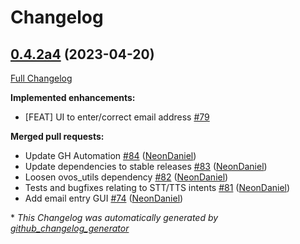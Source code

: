 # Changelog

## [0.4.2a4](https://github.com/NeonGeckoCom/skill-user_settings/tree/0.4.2a4) (2023-04-20)

[Full Changelog](https://github.com/NeonGeckoCom/skill-user_settings/compare/0.4.1...0.4.2a4)

**Implemented enhancements:**

- \[FEAT\] UI to enter/correct email address [\#79](https://github.com/NeonGeckoCom/skill-user_settings/issues/79)

**Merged pull requests:**

- Update GH Automation [\#84](https://github.com/NeonGeckoCom/skill-user_settings/pull/84) ([NeonDaniel](https://github.com/NeonDaniel))
- Update dependencies to stable releases [\#83](https://github.com/NeonGeckoCom/skill-user_settings/pull/83) ([NeonDaniel](https://github.com/NeonDaniel))
- Loosen ovos\_utils dependency [\#82](https://github.com/NeonGeckoCom/skill-user_settings/pull/82) ([NeonDaniel](https://github.com/NeonDaniel))
- Tests and bugfixes relating to STT/TTS intents [\#81](https://github.com/NeonGeckoCom/skill-user_settings/pull/81) ([NeonDaniel](https://github.com/NeonDaniel))
- Add email entry GUI [\#74](https://github.com/NeonGeckoCom/skill-user_settings/pull/74) ([NeonDaniel](https://github.com/NeonDaniel))



\* *This Changelog was automatically generated by [github_changelog_generator](https://github.com/github-changelog-generator/github-changelog-generator)*
